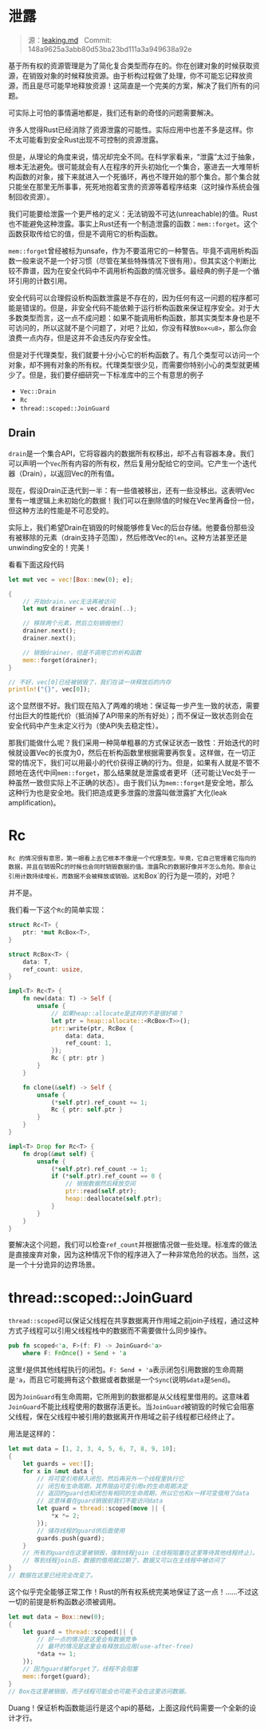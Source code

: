# 泄露

> 源：[leaking.md](https://github.com/rust-lang-nursery/nomicon/blob/master/src/leaking.md) &nbsp; Commit: 148a9625a3abb80d53ba23bd111a3a949638a92e

基于所有权的资源管理是为了简化复合类型而存在的。你在创建对象的时候获取资源，在销毁对象的时候释放资源。由于析构过程做了处理，你不可能忘记释放资源，而且是尽可能早地释放资源！这简直是一个完美的方案，解决了我们所有的问题。

可实际上可怕的事情遍地都是，我们还有新的奇怪的问题需要解决。

许多人觉得Rust已经消除了资源泄露的可能性。实际应用中也差不多是这样。你不太可能看到安全Rust出现不可控制的资源泄露。

但是，从理论的角度来说，情况却完全不同。在科学家看来，“泄露”太过于抽象，根本无法避免。很可能就会有人在程序的开头初始化一个集合，塞进去一大堆带析构函数的对象，接下来就进入一个死循环，再也不理开始的那个集合。那个集合就只能坐在那里无所事事，死死地抱着宝贵的资源等着程序结束（这时操作系统会强制回收资源）。

我们可能要给泄露一个更严格的定义：无法销毁不可达(unreachable)的值。Rust也不能避免这种泄露。事实上Rust还有一个制造泄露的函数：`mem::forget`。这个函数获取传给它的值，但是不调用它的析构函数。

`mem::forget`曾经被标为unsafe，作为不要滥用它的一种警告。毕竟不调用析构函数一般来说不是一个好习惯（尽管在某些特殊情况下很有用）。但其实这个判断比较不靠谱，因为在安全代码中不调用析构函数的情况很多。最经典的例子是一个循环引用的计数引用。

安全代码可以合理假设析构函数泄露是不存在的，因为任何有这一问题的程序都可能是错误的。但是，非安全代码不能依赖于运行析构函数来保证程序安全。对于大多数类型而言，这一点不成问题：如果不能调用析构函数，那其实类型本身也是不可访问的，所以这就不是个问题了，对吧？比如，你没有释放`Box<u8>`，那么你会浪费一点内存，但是这并不会违反内存安全性。

但是对于代理类型，我们就要十分小心它的析构函数了。有几个类型可以访问一个对象，却不拥有对象的所有权。代理类型很少见，而需要你特别小心的类型就更稀少了。但是，我们要仔细研究一下标准库中的三个有意思的例子

- `Vec::Drain`
- `Rc`
- `thread::scoped::JoinGuard`

## Drain

`drain`是一个集合API，它将容器内的数据所有权移出，却不占有容器本身。我们可以声明一个`Vec`所有内容的所有权，然后复用分配给它的空间。它产生一个迭代器（Drain），以返回Vec的所有值。

现在，假设Drain正迭代到一半：有一些值被移出，还有一些没移出。这表明Vec里有一堆逻辑上未初始化的数据！我们可以在删除值的时候在Vec里再备份一份，但这种方法的性能是不可忍受的。

实际上，我们希望Drain在销毁的时候能够修复Vec的后台存储。他要备份那些没有被移除的元素（drain支持子范围），然后修改Vec的`len`。这种方法甚至还是unwinding安全的！完美！

看看下面这段代码

``` Rust
let mut vec = vec![Box::new(0); e];

{
    // 开始drain，vec无法再被访问
    let mut drainer = vec.drain(..);

    // 移除两个元素，然后立刻销毁他们
    drainer.next();
    drainer.next();

    // 销毁drainer，但是不调用它的析构函数
    mem::forget(drainer);
}

// 不好，vec[0]已经被销毁了，我们在读一块释放后的内存
println!("{}", vec[0]);
```

这个显然很不好。我们现在陷入了两难的境地：保证每一步产生一致的状态，需要付出巨大的性能代价（抵消掉了API带来的所有好处）；而不保证一致状态则会在安全代码中产生未定义行为（使API失去稳定性）。

那我们能做什么呢？我们采用一种简单粗暴的方式保证状态一致性：开始迭代的时候就设置Vec的长度为0，然后在析构函数里根据需要再恢复。这样做，在一切正常的情况下，我们可以用最小的代价获得正确的行为。但是，如果有人就是不管不顾地在迭代中间`mem::forget`，那么结果就是泄露或者更坏（还可能让Vec处于一种虽然一致但实际上不正确的状态）。由于我们认为`mem::forget`是安全地，那么这种行为也是安全地。我们把造成更多泄露的泄露叫做泄露扩大化(leak amplification)。

# Rc

`Rc 的情况很有意思，第一眼看上去它根本不像是一个代理类型。毕竟，它自己管理着它指向的数据，并且在销毁`Rc`的时候也会同时销毁数据的值。泄露`Rc`的数据好像并不怎么危险。那会让引用计数持续增长，而数据不会被释放或销毁。这和`Box`的行为是一项的，对吧？

并不是。

我们看一下这个`Rc`的简单实现：

``` Rust
struct Rc<T> {
    ptr: *mut RcBox<T>,
}

struct RcBox<T> {
    data: T,
    ref_count: usize,
}

impl<T> Rc<T> {
    fn new(data: T) -> Self {
        unsafe {
            // 如果heap::allocate是这样的不是很好嘛？
            let ptr = heap::allocate::<RcBox<T>>();
            ptr::write(ptr, RcBox {
                data: data,
                ref_count: 1,
            });
            Rc { ptr: ptr }
        }
    }

    fn clone(&self) -> Self {
        unsafe {
            (*self.ptr).ref_count += 1;
            Rc { ptr: self.ptr }
        }
    }
}

impl<T> Drop for Rc<T> {
    fn drop(&mut self) {
        unsafe {
            (*self.ptr).ref_count -= 1;
            if (*self.ptr).ref_count == 0 {
                // 销毁数据然后释放空间
                ptr::read(self.ptr);
                heap::deallocate(self.ptr);
            }
        }
    }
}
```


要解决这个问题，我们可以检查`ref_count`并根据情况做一些处理。标准库的做法是直接废弃对象，因为这种情况下你的程序进入了一种非常危险的状态。当然，这是一个十分诡异的边界场景。

# thread::scoped::JoinGuard

`thread::scoped`可以保证父线程在共享数据离开作用域之前join子线程，通过这种方式子线程可以引用父线程栈中的数据而不需要做什么同步操作。

``` Rust
pub fn scoped<'a, F>(f: F) -> JoinGuard<'a>
    where F: FnOnce() + Send + 'a
```

这里`f`是供其他线程执行的闭包。`F: Send + 'a`表示闭包引用数据的生命周期是`'a`，而且它可能拥有这个数据或者数据是一个`Sync`(说明`&data`是`Send`)。

因为`JoinGuard`有生命周期，它所用到的数据都是从父线程里借用的。这意味着`JoinGuard`不能比线程使用的数据存活更长。当`JoinGuard`被销毁的时候它会阻塞父线程，保在父线程中被引用的数据离开作用域之前子线程都已经终止了。

用法是这样的：

``` Rust
let mut data = [1, 2, 3, 4, 5, 6, 7, 8, 9, 10];
{
    let guards = vec![];
    for x in &mut data {
        // 将可变引用移入闭包，然后再另外一个线程里执行它
        // 闭包有生命周期，其界限由可变引用x的生命周期决定
        // 返回的guard也和闭包有相同的生命周期，所以它也和x一样可变借用了data
        // 这意味着在guard销毁前我们不能访问data
        let guard = thread::scoped(move || {
            *x *= 2;
        });
        // 储存线程的guard供后面使用
        guards.push(guard);
    }
    // 所有的guard在这里被销毁，强制线程join（主线程阻塞在这里等待其他线程终止）。
    // 等到线程join后，数据的借用就过期了，数据又可以在主线程中被访问了
}
// 数据在这里已经完全改变了。
```

这个似乎完全能够正常工作！Rust的所有权系统完美地保证了这一点！……不过这一切的前提是析构函数必须被调用。

``` Rust
let mut data = Box::new(0);
{
    let guard = thread::scoped(|| {
        // 好一点的情况是这里会有数据竞争
        // 最坏的情况是这里会有释放后应用(use-after-free)
        *data += 1;
    });
    // 因为guard被forget了，线程不会阻塞
    mem::forget(guard);
}
// Box在这里被销毁，而子线程可能会也可能不会在这里访问数据。
```

Duang！保证析构函数能运行是这个api的基础，上面这段代码需要一个全新的设计才行。
